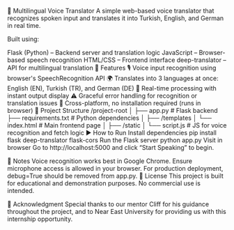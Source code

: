 
🎤 Multilingual Voice Translator
A simple web-based voice translator that recognizes spoken input and translates it into Turkish, English, and German in real time.

Built using:

Flask (Python) – Backend server and translation logic
JavaScript – Browser-based speech recognition
HTML/CSS – Frontend interface
deep-translator – API for multilingual translation
🚀 Features
🎙️ Voice input recognition using browser's SpeechRecognition API
🌍 Translates into 3 languages at once: English (EN), Turkish (TR), and German (DE)
🔄 Real-time processing with instant output display
⚠️ Graceful error handling for recognition or translation issues
🧩 Cross-platform, no installation required (runs in browser)
📁 Project Structure
/project-root
│
├── app.py                 # Flask backend
├── requirements.txt       # Python dependencies
│
├── /templates
│   └── index.html         # Main frontend page
│
├── /static
│   └── script.js          # JS for voice recognition and fetch logic
▶️ How to Run
Install dependencies
pip install flask deep-translator flask-cors
Run the Flask server
python app.py
Visit in browser
Go to http://localhost:5000 and click “Start Speaking” to begin.

📝 Notes
Voice recognition works best in Google Chrome.
Ensure microphone access is allowed in your browser.
For production deployment, debug=True should be removed from app.py.
📜 License
This project is built for educational and demonstration purposes. No commercial use is intended.

🙏 Acknowledgment
Special thanks to our mentor Cliff for his guidance throughout the project, and to Near East University for providing us with this internship opportunity.

